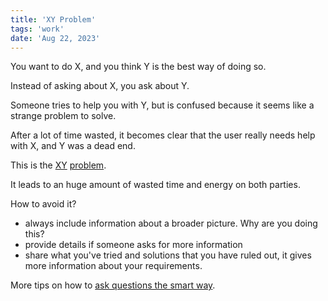 ```yaml
---
title: 'XY Problem'
tags: 'work'
date: 'Aug 22, 2023'
---
```


You want to do X, and you think Y is the best way of doing so.

Instead of asking about X, you ask about Y.

Someone tries to help you with Y, but is confused because it seems like a strange problem to solve.

After a lot of time wasted, it becomes clear that the user really needs help with X, and Y was a dead end.

This is the [XY](https://xyproblem.info/) [problem](https://mywiki.wooledge.org/XyProblem).

It leads to an huge amount of wasted time and energy on both parties.

How to avoid it?

- always include information about a broader picture. Why are you doing this?
- provide details if someone asks for more information
- share what you've tried and solutions that you have ruled out, it gives more information about your requirements.

More tips on how to [ask questions the smart way](http://www.catb.org/esr/faqs/smart-questions.html).
